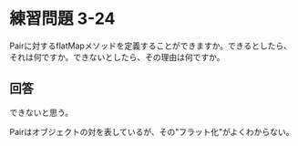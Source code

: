 # 練習問題 3-24

Pair<T>に対するflatMapメソッドを定義することができますか。できるとしたら、それは何ですか。できないとしたら、その理由は何ですか。

## 回答

できないと思う。

Pairはオブジェクトの対を表しているが、その"フラット化"がよくわからない。